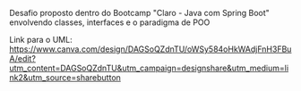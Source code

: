 Desafio proposto dentro do Bootcamp "Claro - Java com Spring Boot" envolvendo classes, interfaces e o paradigma de POO

Link para o UML: https://www.canva.com/design/DAGSoQZdnTU/oWSy584oHkWAdjFnH3FBuA/edit?utm_content=DAGSoQZdnTU&utm_campaign=designshare&utm_medium=link2&utm_source=sharebutton